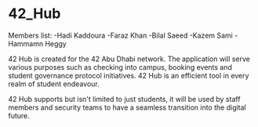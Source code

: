 # 42_Hub

Members list: -Hadi Kaddoura -Faraz Khan -Bilal Saeed -Kazem Sami -Hammamn Heggy

42 Hub is created for the 42 Abu Dhabi network. The application will serve various purposes such as checking into campus, booking events and student governance protocol initiatives. 42 Hub is an efficient tool in every realm of student endeavour.

42 Hub supports but isn't limited to just students, it will be used by staff members and security teams to have a seamless transition into the digital future.
